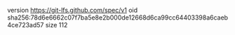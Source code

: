 version https://git-lfs.github.com/spec/v1
oid sha256:78d6e6662c07f7ba5e8e2b000de12668d6ca99cc64403398a6caeb4ce723ad57
size 112
